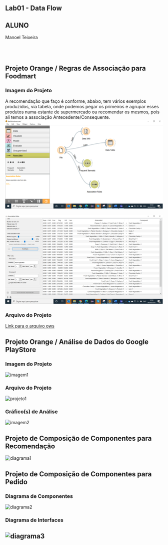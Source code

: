 ## Lab01 - Data Flow
## ALUNO
   Manoel Teixeira

<br><br> 
## Projeto Orange / Regras de Associação para Foodmart
### Imagem do Projeto
A recomendação que faço é conforme, abaixo, tem vários exemplos produzidos, via tabela, onde podemos pegar os primeiros e agrupar esses produtos numa estante de supermercado ou recomendar os mesmos, pois ali temos a associação Antecedente/Consequente.
  ![Primeira imagem](imagens/Tarefa01Fig01.png)
<br>   
  ![Segunda imagem](imagens/Tarefa01Fig02.png)
<br>
### Arquivo do Projeto
  [Link para o arquivo ows](orange/Tarefafoodmart.ows)
<br>

## Projeto Orange / Análise de Dados do Google PlayStore
### Imagem do Projeto

  ![imagem1](orange/imagem1.PNG)
<br> 
### Arquivo do Projeto
   ![projeto1](orange/projeto1.ows)
<br>
### Gráfico(s) de Análise
  ![imagem2](imagens/imagem2.PNG)
<br>

## Projeto de Composição de Componentes para Recomendação
  ![diagrama1](imagens/diagrama1.PNG)
<br>  
## Projeto de Composição de Componentes para Pedido
### Diagrama de Componentes
  ![diagrama2](imagens/diagrama2.PNG)
<br>
### Diagrama de Interfaces
  ![diagrama3](imagens/diagrama3.PNG)
  --------------------------------------------------------------------- 
